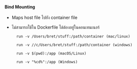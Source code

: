     
####  Bind Mounting

- Maps host file ไปยัง container file
- ไม่สามารถใช้ใน Dockerfile ได้ต้องอยู่ในคอนเทนเนอร์

    
        run -v /Users/bret/stuff:/path/container (mac/linux)

        run -v //c/Users/bret/stuff:/path/container (windows)
        
        run -v $(pwd):/app (macOS/Linux)

        run -v "%cd%":/app (Windows)
